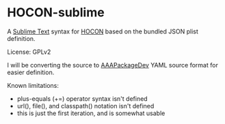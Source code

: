 HOCON-sublime
=============

A [Sublime Text](http://www.sublimetext.com/3) syntax for
[HOCON](https://github.com/typesafehub/config/) based on the bundled JSON plist definition.

License: GPLv2

I will be converting the source to [AAAPackageDev](https://bitbucket.org/guillermooo/aaapackagedev)
YAML source format for easier definition.

Known limitations:
- plus-equals (+=) operator syntax isn't defined
- url(), file(), and classpath() notation isn't defined
- this is just the first iteration, and is somewhat usable
